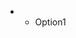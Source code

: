 <aside class="ant-menu" role="menu">
    <ul class="ant-menu__items">
        <li class="ant-menu__item ant-menu__item--selected">
            <ul class="ant-menu__sub-items">
                <li class="ant-menu__sub-item ant-menu__sub-item--selected">Option1</li>
            </ul>
        </li>
    </ul>
</div>

